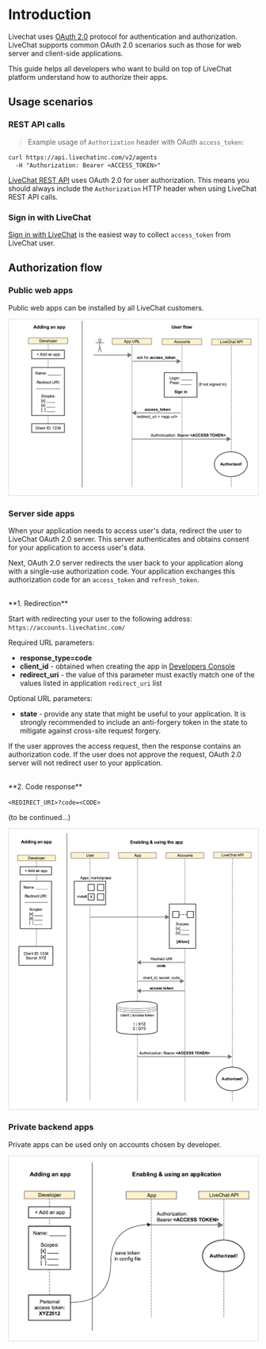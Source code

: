 # Introduction

Livechat uses [OAuth 2.0](https://oauth.net/2/) protocol for authentication and authorization. LiveChat supports common OAuth 2.0 scenarios such as those for web server and client-side applications.

This guide helps all developers who want to build on top of LiveChat platform understand how to authorize their apps.

## Usage scenarios

### REST API calls

> Example usage of `Authorization` header with OAuth `access_token`:

```
curl https://api.livechatinc.com/v2/agents
  -H "Authorization: Bearer <ACCESS_TOKEN>"
```

[LiveChat REST API](/rest-api) uses OAuth 2.0 for user authorization. This means you should always include the `Authorization` HTTP header when using LiveChat REST API calls.

### Sign in with LiveChat

[Sign in with LiveChat](/sign-in-with-livechat) is the easiest way to collect `access_token` from LiveChat user.

## Authorization flow

### Public web apps
Public web apps can be installed by all LiveChat customers.

<img src="../__images/authentication/public-web-app.png" style="border: 1px solid #ddd" />

### Server side apps
When your application needs to access user's data, redirect the user to LiveChat OAuth 2.0 server. This server authenticates and obtains consent for your application to access user's data.

Next, OAuth 2.0 server redirects the user back to your application along with a single-use authorization code. Your application exchanges this authorization code for an `access_token` and `refresh_token`.

<br>
**1. Redirection**

Start with redirecting your user to the following address: `https://accounts.livechatinc.com/`

Required URL parameters:

  * **response_type=code**
  * **client_id** - obtained when creating the app in [Developers Console](/console)
  * **redirect_uri** - the value of this parameter must exactly match one of the values listed in application `redirect_uri` list

Optional URL parameters:

  * **state** - provide any state that might be useful to your application. It is strongly recommended to include an anti-forgery token in the state to mitigate against cross-site request forgery.

If the user approves the access request, then the response contains an authorization code. If the user does not approve the request, OAuth 2.0 server will not redirect user to your application.

<br>
**2. Code response**

`<REDIRECT_URI>?code=<CODE>`

(to be continued...)

<img src="../__images/authentication/public-backend-app.png" style="border: 1px solid #ddd" />

### Private backend apps
Private apps can be used only on accounts chosen by developer.

<img src="../__images/authentication/private-backend-app.png" style="border: 1px solid #ddd" />
